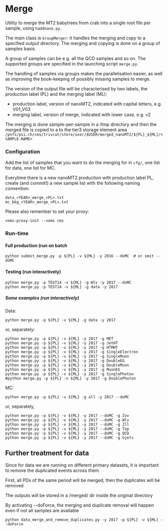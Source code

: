 # Merge
Utility to merge the MT2 babytrees from crab into a single root file per sample, using ```haddnano.py```.

The main class is ```GroupMerger```: it handles the merging and copy to a specified output directory. The merging and copying is done on a group of samples basis.

A group of samples can be e.g. all the QCD samples and so on.
The supported groups are specified in the launching script ```merge.py```.

The handling of samples via groups makes the parallelisation easier, as well as improving the book-keeping of possibly missing samples to merge.

The version of the output file will be characterised by two labels, the production label (PL) and the merging label (ML):
- production label, version of nanoMT2, indicated with capital letters, e.g. V01_V03
- merging label, version of merge, indicated with lower case, e.g. v2

The merging is done sample-per-sample in a /tmp directory and then the merged file is copied to a to the tier3 storage element area
```/pnfs/psi.ch/cms/trivcat/store/user/$USER/merged_nanoMT2/${PL}_${ML}/<SAMPLE-NAME>```

### Configuration
Add the list of samples that you want to do the merging for in ```cfg/```, one list for data, one list for MC.

Everytime there is a new nanoMT2 production with production label PL, create (and commit!) a new sample list with the following naming convention:

```
data_<YEAR>_merge_<PL>.txt
mc_bkg_<YEAR>_merge_<PL>.txt
```

Please also remember to set your proxy:
```
voms-proxy-init --voms cms
```

### Run-time
#### Full production (run on batch
```
python submit_merge.py -p ${PL} -v ${ML} -y 2016 --doMC  # or omit --doMC 
```
#### Testing (run interactively)
```
python merge.py -p TEST14 -v ${ML} -g Wlv -y 2017 --doMC
python merge.py -p TEST14 -v ${ML} -g data -y 2017
```
##### Some examples (run interactively)
Data:
```
python merge.py -p ${PL} -v ${ML} -g data -y 2017
```
or, separately:
```
python merge.py -p ${PL} -v ${ML} -y 2017 -g MET
python merge.py -p ${PL} -v ${ML} -y 2017 -g JetHT
python merge.py -p ${PL} -v ${ML} -y 2017 -g HTMHT
python merge.py -p ${PL} -v ${ML} -y 2017 -g SingleElectron
python merge.py -p ${PL} -v ${ML} -y 2017 -g SingleMuon
python merge.py -p ${PL} -v ${ML} -y 2017 -g DoubleEG
python merge.py -p ${PL} -v ${ML} -y 2017 -g DoubleMuon
python merge.py -p ${PL} -v ${ML} -y 2017 -g MuonEG
python merge.py -p ${PL} -v ${ML} -y 2017 -g SinglePhoton
#python merge.py -p ${PL} -v ${ML} -y 2017 -g DoublePhoton
```

MC:

```
python merge.py -p ${PL} -v ${ML} -g all -y 2017 --doMC
```
or, separately,

```
python merge.py -p ${PL} -v ${ML} -y 2017 --doMC -g Zvv
python merge.py -p ${PL} -v ${ML} -y 2017 --doMC -g Wlv
python merge.py -p ${PL} -v ${ML} -y 2017 --doMC -g Zll
python merge.py -p ${PL} -v ${ML} -y 2017 --doMC -g Top
python merge.py -p ${PL} -v ${ML} -y 2017 --doMC -g QCD
python merge.py -p ${PL} -v ${ML} -y 2017 --doMC -g Gjets
```


## Further treatment for data
Since for data we are running on different primary datasets, it is important to remove the duplicated events across them.

First, all PDs of the same period will be merged, then the duplicates will be removed

The outputs will be stored in a /merged/ dir inside the original directory

By activating --doForce, the merging and duplicate removal will happen even if not all samples are available

```
python data_merge_and_remove_duplicates.py -y 2017 -p ${PL} -v ${ML} --doForce
```
